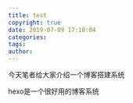 ```yaml
---
title: test
copyright: true
date: 2019-07-09 17:10:04
categories:
tags:
author:
---
```

今天笔者给大家介绍一个博客搭建系统
<!-- more -->
hexo是一个很好用的博客系统
